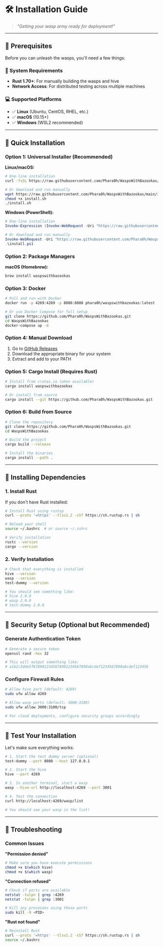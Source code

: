 # 🛠️ Installation Guide

> *"Getting your wasp army ready for deployment!"*

---

## 🎯 Prerequisites

Before you can unleash the wasps, you'll need a few things:

### 🔧 **System Requirements**
- **Rust 1.70+**: For manually building the wasps and hive
- **Network Access**: For distributed testing across multiple machines

### 💻 **Supported Platforms**
- ✅ **Linux** (Ubuntu, CentOS, RHEL, etc.)
- ✅ **macOS** (10.15+)
- ✅ **Windows** (WSL2 recommended)

---

## 🚀 Quick Installation

### **Option 1: Universal Installer (Recommended)**

**Linux/macOS:**
```bash
# One-line installation
curl -fsSL https://raw.githubusercontent.com/Phara0h/WaspsWithBazookas/main/install.sh | bash

# Or download and run manually
wget https://raw.githubusercontent.com/Phara0h/WaspsWithBazookas/main/install.sh
chmod +x install.sh
./install.sh
```

**Windows (PowerShell):**
```powershell
# One-line installation
Invoke-Expression (Invoke-WebRequest -Uri "https://raw.githubusercontent.com/Phara0h/WaspsWithBazookas/main/install.ps1").Content

# Or download and run manually
Invoke-WebRequest -Uri "https://raw.githubusercontent.com/Phara0h/WaspsWithBazookas/main/install.ps1" -OutFile "install.ps1"
.\install.ps1
```

### **Option 2: Package Managers**

**macOS (Homebrew):**
```bash
brew install waspswithbazookas
```

### **Option 3: Docker**

```bash
# Pull and run with Docker
docker run -p 4269:4269 -p 8080:8080 phara0h/waspswithbazookas:latest

# Or use Docker Compose for full setup
git clone https://github.com/Phara0h/WaspsWithBazookas.git
cd WaspsWithBazookas
docker-compose up -d
```

### **Option 4: Manual Download**

1. Go to [GitHub Releases](https://github.com/Phara0h/WaspsWithBazookas/releases)
2. Download the appropriate binary for your system
3. Extract and add to your PATH

### **Option 5: Cargo Install (Requires Rust)**

```bash
# Install from crates.io (when available)
cargo install waspswithbazookas

# Or install from source
cargo install --git https://github.com/Phara0h/WaspsWithBazookas.git
```

### **Option 6: Build from Source**

```bash
# Clone the repository
git clone https://github.com/Phara0h/WaspsWithBazookas.git
cd WaspsWithBazookas

# Build the project
cargo build --release

# Install the binaries
cargo install --path .
```

---

## 🔧 Installing Dependencies

### **1. Install Rust**

If you don't have Rust installed:

```bash
# Install Rust using rustup
curl --proto '=https' --tlsv1.2 -sSf https://sh.rustup.rs | sh

# Reload your shell
source ~/.bashrc  # or source ~/.zshrc

# Verify installation
rustc --version
cargo --version
```

### **2. Verify Installation**

```bash
# Check that everything is installed
hive --version
wasp --version
test-dummy --version

# You should see something like:
# hive 2.0.0
# wasp 2.0.0
# test-dummy 2.0.0
```

---

## 🔐 Security Setup (Optional but Recommended)

### **Generate Authentication Token**

```bash
# Generate a secure token
openssl rand -hex 32

# This will output something like:
# a1b2c3d4e5f6789012345678901234567890abcdef1234567890abcdef123456
```

### **Configure Firewall Rules**

```bash
# Allow hive port (default: 4269)
sudo ufw allow 4269

# Allow wasp ports (default: 3000-3100)
sudo ufw allow 3000:3100/tcp

# For cloud deployments, configure security groups accordingly
```

---

## 🧪 Test Your Installation

Let's make sure everything works:

```bash
# 1. Start the test dummy server (optional)
test-dummy --port 8080 --host 127.0.0.1

# 2. Start the hive
hive --port 4269

# 3. In another terminal, start a wasp
wasp --hive-url http://localhost:4269 --port 3001

# 4. Test the connection
curl http://localhost:4269/wasp/list

# You should see your wasp in the list!
```

---

## 🚨 Troubleshooting

### **Common Issues**

**"Permission denied"**
```bash
# Make sure you have execute permissions
chmod +x $(which hive)
chmod +x $(which wasp)
```

**"Connection refused"**
```bash
# Check if ports are available
netstat -tulpn | grep :4269
netstat -tulpn | grep :3001

# Kill any processes using those ports
sudo kill -9 <PID>
```

**"Rust not found"**
```bash
# Reinstall Rust
curl --proto '=https' --tlsv1.2 -sSf https://sh.rustup.rs | sh
source ~/.bashrc
```